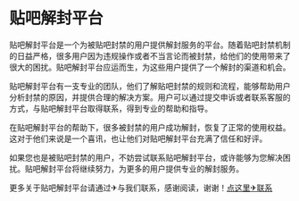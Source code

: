 # 贴吧解封平台

贴吧解封平台是一个为被贴吧封禁的用户提供解封服务的平台。随着贴吧封禁机制的日益严格，很多用户因为违规操作或者不当言论而被封禁，给他们的使用带来了很大的困扰。贴吧解封平台应运而生，为这些用户提供了一个解封的渠道和机会。

贴吧解封平台有一支专业的团队，他们了解贴吧封禁的规则和流程，能够帮助用户分析封禁的原因，并提供合理的解决方案。用户可以通过提交申诉或者联系客服的方式，与贴吧解封平台取得联系，得到专业的帮助和指导。

在贴吧解封平台的帮助下，很多被封禁的用户成功解封，恢复了正常的使用权益。这对于他们来说是一个喜讯，也让他们对贴吧解封平台充满了信任和好评。

如果您也是被贴吧封禁的用户，不妨尝试联系贴吧解封平台，或许能够为您解决困扰。贴吧解封平台将继续努力，为更多的用户提供专业的解封服务。

更多关于贴吧解封平台请通过✈与我们联系，感谢阅读，谢谢！[点这里✈联系](https://acc.k02.cc)